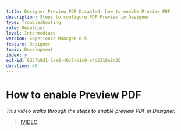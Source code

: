 ```yaml
---
title: Designer Preview PDF Disabled- how to enable Preview PDF
description: Steps to configure PDF Preview in Designer
type: Troubleshooting
role: Developer
level: Intermediate
version: Experience Manager 6.5
feature: Designer
topic: Development
index: y
exl-id: 0d5fb8d1-5aa2-40c7-b1c9-e4b5319e8d36
duration: 40
---
```

# How to enable Preview PDF

*This video walks through the steps to enable preview PDF in Designer.*

>[!VIDEO](https://video.tv.adobe.com/v/335500?quality=12&learn=on)

